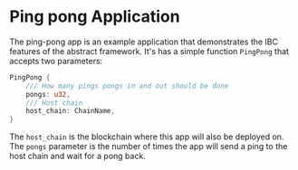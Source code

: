 # Ping pong Application

The ping-pong app is an example application that demonstrates the IBC features of the abstract framework. It's has a simple function `PingPong` that accepts two parameters: 

```rust
PingPong {
    /// How many pings pongs in and out should be done
    pongs: u32,
    /// Host chain
    host_chain: ChainName,
}
```

The `host_chain` is the blockchain where this app will also be deployed on. The `pongs` parameter is the number of times the app will send a ping to the host chain and wait for a pong back.

